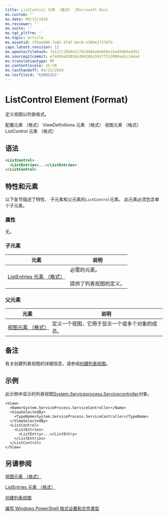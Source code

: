 ```yaml
---
title: ListControl 元素 （格式） |Microsoft Docs
ms.custom: ''
ms.date: 09/13/2016
ms.reviewer: ''
ms.suite: ''
ms.tgt_pltfrm: ''
ms.topic: article
ms.assetid: 37beeb0b-7a81-4747-becb-e309e17278fb
caps.latest.revision: 12
ms.openlocfilehash: 7a117c25b0d117dc846ba8e060e31e838b5edd52
ms.sourcegitcommit: e7445ba8203da304286c591ff513900ad1c244a4
ms.translationtype: MT
ms.contentlocale: zh-CN
ms.lasthandoff: 04/23/2019
ms.locfileid: "62065251"
---
```

# <a name="listcontrol-element-format"></a>ListControl Element (Format)

定义视图以列表格式。

配置元素 （格式） ViewDefinitions 元素 （格式） 视图元素 （格式） ListControl 元素 （格式）

## <a name="syntax"></a>语法

```xml
<ListControl>
  <ListEntries>...</ListEntries>
</ListControl>

```

## <a name="attributes-and-elements"></a>特性和元素

以下各节描述了特性、 子元素和父元素的`ListControl`元素。 此元素必须包含单个子元素。

### <a name="attributes"></a>属性

无。

### <a name="child-elements"></a>子元素

|元素|说明|
|-------------|-----------------|
|[ListEntries 元素 （格式）](./listentries-element-for-listcontrol-format.md)|必需的元素。<br /><br /> 提供了列表视图的定义。|

### <a name="parent-elements"></a>父元素

|元素|说明|
|-------------|-----------------|
|[视图元素 （格式）](./view-element-format.md)|定义一个视图，它用于显示一个或多个对象的成员。|

## <a name="remarks"></a>备注

有关创建列表视图的详细信息，请参阅[创建列表视图](./creating-a-list-view.md)。

## <a name="example"></a>示例

此示例中显示的列表视图[System.Serviceprocess.Servicecontroller](/dotnet/api/System.ServiceProcess.ServiceController)对象。

```
<View>
  <Name>System.ServiceProcess.ServiceController</Name>
  <ViewSelectedBy>
    <TypeName>System.ServiceProcess.ServiceController</TypeName>
  </ViewSelectedBy>
  <ListControl>
    <ListEntries>
      <ListEntry>...</ListEntry>
    </ListEntries>
  </ListControl>
</View>
```

## <a name="see-also"></a>另请参阅

[视图元素 （格式）](./view-element-format.md)

[ListEntries 元素 （格式）](./listentries-element-for-listcontrol-format.md)

[创建列表视图](./creating-a-list-view.md)

[编写 Windows PowerShell 格式设置和文件类型](./writing-a-powershell-formatting-file.md)
